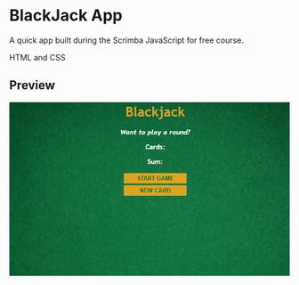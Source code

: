 # BlackJack App

A quick app built during the Scrimba JavaScript for free course.

HTML and CSS

## Preview

<img src="game.png" alt="preview"></a>
